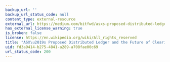 ```yaml
---
backup_url: ''
backup_url_status_code: null
content_type: external-resource
external_url: https://medium.com/bitfwd/asxs-proposed-distributed-ledger-and-the-future-of-clearing-and-settlement-1d401160a0fd
has_external_license_warning: true
is_broken: false
license: https://en.wikipedia.org/wiki/All_rights_reserved
title: "ASX\u2019s Proposed Distributed Ledger and the Future of Clearing and Settlement"
uid: fd3a9414-b275-4841-a289-a708fae00c69
url_status_code: 200
---
```

